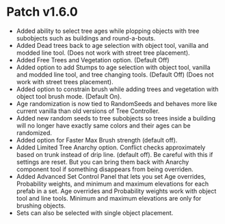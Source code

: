 ﻿# Patch v1.6.0
* Added ability to select tree ages while plopping objects with tree subobjects such as buildings and round-a-bouts.
* Added Dead trees back to age selection with object tool, vanilla and modded line tool. (Does not work with street tree placement).
* Added Free Trees and Vegetation option. (Default Off)
* Added option to add Stumps to age selection with object tool, vanilla and modded line tool, and tree changing tools. (Default Off) (Does not work with street trees placement).
* Added option to constrain brush while adding trees and vegetation with object tool brush mode. (Default On).
* Age randomization is now tied to RandomSeeds and behaves more like current vanilla than old versions of Tree Controller.
* Added new random seeds to tree subobjects so trees inside a building will no longer have exactly same colors and their ages can be randomized.
* Added option for Faster Max Brush strength (default off).
* Added Limited Tree Anarchy option. Conflict checks approximately based on trunk instead of drip line. (default off). Be careful with this if settings are reset. But you can bring them back with Anarchy component tool if something disappears from being overriden.
* Added Advanced Set Control Panel that lets you set Age overrides, Probability weights, and minimum and maximum elevations for each prefab in a set. Age overrides and Probability weights work with object tool and line tools. Minimum and maximum elevations are only for brushing objects. 
* Sets can also be selected with single object placement.